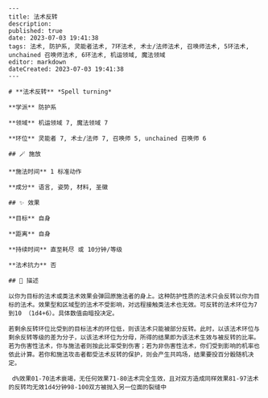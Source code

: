 
    ---
    title: 法术反转
    description: 
    published: true
    date: 2023-07-03 19:41:38
    tags: 法术, 防护系, 灵能者法术, 7环法术, 术士/法师法术, 召唤师法术, 5环法术, unchained 召唤师法术, 6环法术, 机运领域, 魔法领域
    editor: markdown
    dateCreated: 2023-07-03 19:41:38
    ---

    # **法术反转** *Spell turning*

    **学派** 防护系 

    **领域** 机运领域 7, 魔法领域 7

    **环位** 灵能者 7, 术士/法师 7, 召唤师 5, unchained 召唤师 6

    ## 🪄 施放

    **施法时间** 1 标准动作

    **成分** 语言, 姿势, 材料, 圣徽

    ## ✨ 效果 

    **目标** 自身 

    **距离** 自身  

    **持续时间** 直至耗尽 或 10分钟/等级 

    **法术抗力** 否

    ## 📖 描述

    以你为目标的法术或类法术效果会弹回原施法者的身上。这种防护性质的法术只会反转以你为目标的法术。效果型和区域型的法术不受影响，对远程接触类法术也无效。可反转的法术环位为7到10 （1d4+6）。具体数值由暗投决定。

    若剩余反转环位比受到的目标法术的环位低，则该法术只能被部分反转。此时，以该法术环位与剩余反转等级的差为分子，以该法术环位为分母，所得的结果即为该法术生效与被反转的比率。若为伤害性法术，你与施法者则按此比率受到伤害；若为非伤害性法术，你们受到影响的机率也依此计算。若你和施法攻击者都受法术反转的保护，则会产生共鸣场，结果要投百分骰随机决定。

     d%效果01-70法术衰竭，无任何效果71-80法术完全生效，且对双方造成同样效果81-97法术的反转均无效1d4分钟98-100双方被抛入另一位面的裂缝中 
    